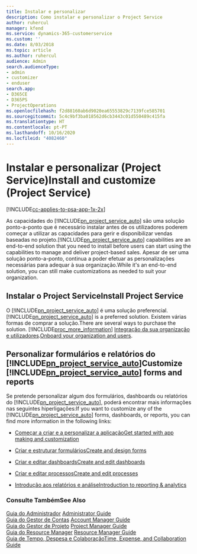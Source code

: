 ```yaml
---
title: Instalar e personalizar
description: Como instalar e personalizar o Project Service
author: ruhercul
manager: kfend
ms.service: dynamics-365-customerservice
ms.custom: ''
ms.date: 8/03/2018
ms.topic: article
ms.author: ruhercul
audience: Admin
search.audienceType:
- admin
- customizer
- enduser
search.app:
- D365CE
- D365PS
- ProjectOperations
ms.openlocfilehash: f2d88160ab6d9020ea65553829c7139fce585701
ms.sourcegitcommit: 5c4c9bf3ba018562d6cb3443c01d550489c415fa
ms.translationtype: HT
ms.contentlocale: pt-PT
ms.lasthandoff: 10/16/2020
ms.locfileid: "4082460"
---
```

# <a name="install-and-customize-project-service"></a><span data-ttu-id="236ea-103">Instalar e personalizar (Project Service)</span><span class="sxs-lookup"><span data-stu-id="236ea-103">Install and customize (Project Service)</span></span>

[!INCLUDE[cc-applies-to-psa-app-1x-2x](../includes/cc-applies-to-psa-app-1x-2x.md)]

<span data-ttu-id="236ea-104">As capacidades do [!INCLUDE[pn_project_service_auto](../includes/pn-project-service-auto.md)] são uma solução ponto-a-ponto que é necessário instalar antes de os utilizadores poderem começar a utilizar as capacidades para gerir e disponibilizar vendas baseadas no projeto.</span><span class="sxs-lookup"><span data-stu-id="236ea-104">[!INCLUDE[pn_project_service_auto](../includes/pn-project-service-auto.md)] capabilities are an end-to-end solution that you need to install before users can start using the capabilities to manage and deliver project-based sales.</span></span> <span data-ttu-id="236ea-105">Apesar de ser uma solução ponto-a-ponto, continua a poder efetuar as personalizações necessárias para adequar à sua organização.</span><span class="sxs-lookup"><span data-stu-id="236ea-105">While it's an end-to-end solution, you can still make customizations as needed to suit your organization.</span></span>  
<!-- TODO: I expect to find the information on how to get and install this here. Please find that and add it here. Same for Project Service.--> 
  
## <a name="install-project-service"></a><span data-ttu-id="236ea-106">Instalar o Project Service</span><span class="sxs-lookup"><span data-stu-id="236ea-106">Install Project Service</span></span>  
 <span data-ttu-id="236ea-107">O [!INCLUDE[pn_project_service_auto](../includes/pn-project-service-auto.md)] é uma solução preferencial.</span><span class="sxs-lookup"><span data-stu-id="236ea-107">[!INCLUDE[pn_project_service_auto](../includes/pn-project-service-auto.md)] is a preferred solution.</span></span> <span data-ttu-id="236ea-108">Existem várias formas de comprar a solução.</span><span class="sxs-lookup"><span data-stu-id="236ea-108">There are several ways to purchase the solution.</span></span> [!INCLUDE[proc_more_information](../includes/proc-more-information.md)] <span data-ttu-id="236ea-109">[Integração da sua organização e utilizadores](https://docs.microsoft.com/dynamics365/customerengagement/on-premises/admin/onboard-your-organization-and-users-to-dynamics-365-online).</span><span class="sxs-lookup"><span data-stu-id="236ea-109">[Onboard your organization and users](https://docs.microsoft.com/dynamics365/customerengagement/on-premises/admin/onboard-your-organization-and-users-to-dynamics-365-online).</span></span>  
  
## <a name="customize-pn_project_service_auto-forms-and-reports"></a><span data-ttu-id="236ea-110">Personalizar formulários e relatórios do [!INCLUDE[pn_project_service_auto](../includes/pn-project-service-auto.md)]</span><span class="sxs-lookup"><span data-stu-id="236ea-110">Customize [!INCLUDE[pn_project_service_auto](../includes/pn-project-service-auto.md)] forms and reports</span></span>  
 <span data-ttu-id="236ea-111">Se pretende personalizar algum dos formulários, dashboards ou relatórios do [!INCLUDE[pn_project_service_auto](../includes/pn-project-service-auto.md)], poderá encontrar mais informações nas seguintes hiperligações:</span><span class="sxs-lookup"><span data-stu-id="236ea-111">If you want to customize any of the [!INCLUDE[pn_project_service_auto](../includes/pn-project-service-auto.md)] forms, dashboards, or reports, you can find more information in the following links:</span></span>  
  
- [<span data-ttu-id="236ea-112">Começar a criar e a personalizar a aplicação</span><span class="sxs-lookup"><span data-stu-id="236ea-112">Get started with app making and customization</span></span>](https://docs.microsoft.com/dynamics365/customerengagement/on-premises/customize/getting-started-customization)  
  
- [<span data-ttu-id="236ea-113">Criar e estruturar formulários</span><span class="sxs-lookup"><span data-stu-id="236ea-113">Create and design forms</span></span>](https://docs.microsoft.com/dynamics365/customerengagement/on-premises/customize/create-design-forms)  
  
- [<span data-ttu-id="236ea-114">Criar e editar dashboards</span><span class="sxs-lookup"><span data-stu-id="236ea-114">Create and edit dashboards</span></span>](https://docs.microsoft.com/dynamics365/customerengagement/on-premises/customize/create-edit-dashboards)  
  
- [<span data-ttu-id="236ea-115">Criar e editar processos</span><span class="sxs-lookup"><span data-stu-id="236ea-115">Create and edit processes</span></span>](https://docs.microsoft.com/dynamics365/customerengagement/on-premises/customize/guide-staff-through-common-tasks-processes)  
  
- [<span data-ttu-id="236ea-116">Introdução aos relatórios e análise</span><span class="sxs-lookup"><span data-stu-id="236ea-116">Introduction to reporting & analytics</span></span>](https://docs.microsoft.com/dynamics365/customerengagement/on-premises/analytics/reporting-analytics-with-dynamics-365)  
  
### <a name="see-also"></a><span data-ttu-id="236ea-117">Consulte Também</span><span class="sxs-lookup"><span data-stu-id="236ea-117">See Also</span></span>  
 <span data-ttu-id="236ea-118">[Guia do Administrador](../psa/admin-guide.md) </span><span class="sxs-lookup"><span data-stu-id="236ea-118">[Administrator Guide](../psa/admin-guide.md) </span></span>  
 <span data-ttu-id="236ea-119">[Guia do Gestor de Contas](../psa/account-manager-guide.md) </span><span class="sxs-lookup"><span data-stu-id="236ea-119">[Account Manager Guide](../psa/account-manager-guide.md) </span></span>  
 <span data-ttu-id="236ea-120">[Guia do Gestor de Projeto](../psa/project-manager-guide.md) </span><span class="sxs-lookup"><span data-stu-id="236ea-120">[Project Manager Guide](../psa/project-manager-guide.md) </span></span>  
 <span data-ttu-id="236ea-121">[Guia do Resource Manager](../psa/resource-manager-guide.md) </span><span class="sxs-lookup"><span data-stu-id="236ea-121">[Resource Manager Guide](../psa/resource-manager-guide.md) </span></span>  
 [<span data-ttu-id="236ea-122">Guia de Tempo, Despesa e Colaboração</span><span class="sxs-lookup"><span data-stu-id="236ea-122">Time, Expense, and Collaboration Guide</span></span>](../psa/time-expense-collaboration-guide.md)
